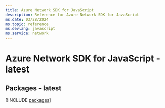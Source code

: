 ```yaml
---
title: Azure Network SDK for JavaScript
description: Reference for Azure Network SDK for JavaScript
ms.date: 03/28/2024
ms.topic: reference
ms.devlang: javascript
ms.service: network
---
```

# Azure Network SDK for JavaScript - latest
## Packages - latest
[!INCLUDE [packages](network-index.md)]